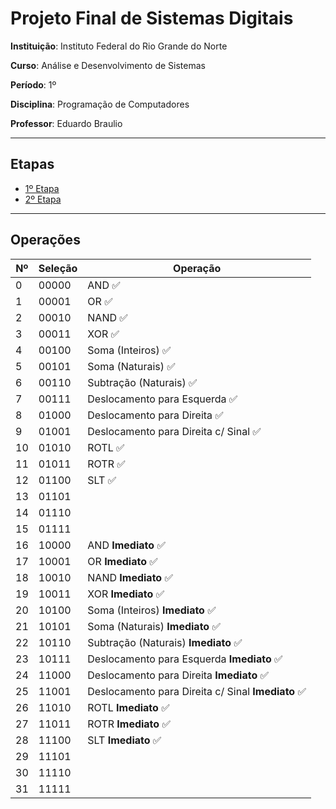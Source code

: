 # Projeto Final de Sistemas Digitais

**Instituição**: Instituto Federal do Rio Grande do Norte

**Curso**: Análise e Desenvolvimento de Sistemas

**Período**: 1º

**Disciplina**: Programação de Computadores

**Professor**: Eduardo Braulio

---

## Etapas

- [1º Etapa](1-etapa.md)
- [2º Etapa](2-etapa.md)

---

## Operações

Nº | Seleção | Operação
--- | ------- | --------
0 | 00000 | AND :white_check_mark:
1 | 00001 | OR :white_check_mark:
2 | 00010 | NAND :white_check_mark:
3 | 00011 | XOR :white_check_mark:
4 | 00100 | Soma (Inteiros) :white_check_mark:
5 | 00101 | Soma (Naturais) :white_check_mark:
6 | 00110 | Subtração (Naturais) :white_check_mark:
7 | 00111 | Deslocamento para Esquerda :white_check_mark:
8 | 01000 | Deslocamento para Direita :white_check_mark:
9 | 01001 | Deslocamento para Direita c/ Sinal :white_check_mark:
10 | 01010 | ROTL :white_check_mark:
11 | 01011 | ROTR :white_check_mark:
12 | 01100 | SLT :white_check_mark:
13 | 01101 |
14 | 01110 |
15 | 01111 |
16 | 10000 | AND **Imediato** :white_check_mark:
17 | 10001 | OR **Imediato** :white_check_mark:
18 | 10010 | NAND **Imediato** :white_check_mark:
19 | 10011 | XOR **Imediato** :white_check_mark:
20 | 10100 | Soma (Inteiros) **Imediato** :white_check_mark:
21 | 10101 | Soma (Naturais) **Imediato** :white_check_mark:
22 | 10110 | Subtração (Naturais) **Imediato** :white_check_mark:
23 | 10111 | Deslocamento para Esquerda **Imediato** :white_check_mark:
24 | 11000 | Deslocamento para Direita **Imediato** :white_check_mark:
25 | 11001 | Deslocamento para Direita c/ Sinal **Imediato** :white_check_mark:
26 | 11010 | ROTL **Imediato** :white_check_mark:
27 | 11011 | ROTR **Imediato** :white_check_mark:
28 | 11100 | SLT **Imediato** :white_check_mark:
29 | 11101 |
30 | 11110 |
31 | 11111 |
